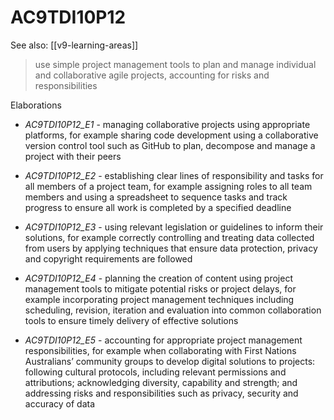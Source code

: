 
# AC9TDI10P12 

See also: [[v9-learning-areas]]

> use simple project management tools to plan and manage individual and collaborative agile projects, accounting for risks and responsibilities

Elaborations


- _AC9TDI10P12_E1_ - managing collaborative projects using appropriate platforms, for example sharing code development using a collaborative version control tool such as GitHub to plan, decompose and manage a project with their peers

- _AC9TDI10P12_E2_ - establishing clear lines of responsibility and tasks for all members of a project team, for example assigning roles to all team members and using a spreadsheet to sequence tasks and track progress to ensure all work is completed by a specified deadline

- _AC9TDI10P12_E3_ - using relevant legislation or guidelines to inform their solutions, for example correctly controlling and treating data collected from users by applying techniques that ensure data protection, privacy and copyright requirements are followed

- _AC9TDI10P12_E4_ - planning the creation of content using project management tools to mitigate potential risks or project delays, for example incorporating project management techniques including scheduling, revision, iteration and evaluation into common collaboration tools to ensure timely delivery of effective solutions

- _AC9TDI10P12_E5_ - accounting for appropriate project management responsibilities, for example when collaborating with First Nations Australians’ community groups to develop digital solutions to projects: following cultural protocols, including relevant permissions and attributions; acknowledging diversity, capability and strength; and addressing risks and responsibilities such as privacy, security and accuracy of data
